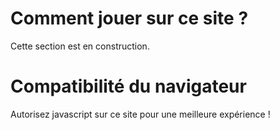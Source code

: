 # Comment jouer sur ce site ?

Cette section est en construction.

# Compatibilité du navigateur

<span id="JStest">Autorisez javascript sur ce site pour une meilleure expérience !</span><script type="text/javascript">checkBrowser("JStest");</script>
